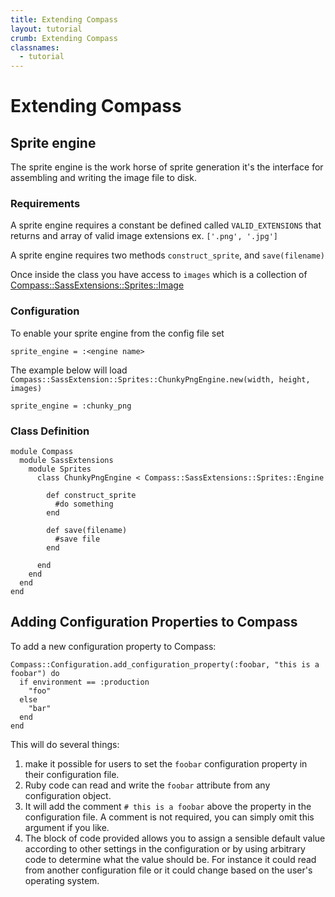 ```yaml
---
title: Extending Compass
layout: tutorial
crumb: Extending Compass
classnames:
  - tutorial
---
```


# Extending Compass

## Sprite engine

The sprite engine is the work horse of sprite generation it's the interface for assembling and writing the image file to disk.

### Requirements

A sprite engine requires a constant be defined called `VALID_EXTENSIONS` that returns and array of valid image extensions ex. `['.png', '.jpg']`

A sprite engine requires two methods `construct_sprite`, and `save(filename)`

Once inside the class you have access to `images` which is a collection of [Compass::SassExtensions::Sprites::Image](http://rdoc.info/github/chriseppstein/compass/dda7c9/Compass/SassExtensions/Sprites/Image)

### Configuration 

To enable your sprite engine from the config file set
    
    sprite_engine = :<engine name>

The example below will load `Compass::SassExtension::Sprites::ChunkyPngEngine.new(width, height, images)`

    sprite_engine = :chunky_png

### Class Definition

    module Compass
      module SassExtensions
        module Sprites
          class ChunkyPngEngine < Compass::SassExtensions::Sprites::Engine

            def construct_sprite
              #do something
            end    
        
            def save(filename)
              #save file
            end
        
          end
        end
      end
    end

<a name="adding-configuration-properties"></a>
## Adding Configuration Properties to Compass

To add a new configuration property to Compass:

    Compass::Configuration.add_configuration_property(:foobar, "this is a foobar") do
      if environment == :production
        "foo"
      else
        "bar"
      end
    end

This will do several things:

1. make it possible for users to set the `foobar` configuration property in their
   configuration file.
2. Ruby code can read and write the `foobar` attribute from any configuration object.
3. It will add the comment `# this is a foobar` above the property in the configuration file.
   A comment is not required, you can simply omit this argument if you like.
4. The block of code provided allows you to assign a sensible default value according to other
   settings in the configuration or by using arbitrary code to determine what the value should
   be. For instance it could read from another configuration file or it could change based on
   the user's operating system.